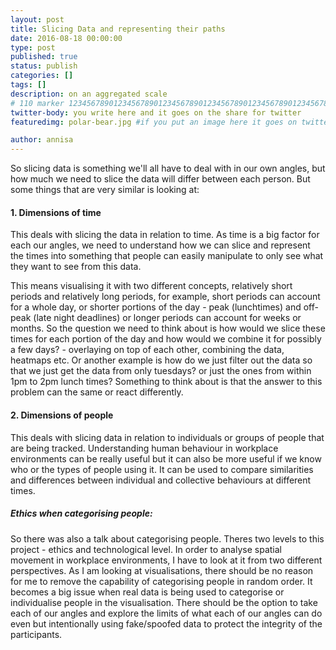 ```yaml
---
layout: post
title: Slicing Data and representing their paths
date: 2016-08-18 00:00:00
type: post
published: true
status: publish
categories: []
tags: []
description: on an aggregated scale
# 110 marker 1234567890123456789012345678901234567890123456789012345678901234567890123456789012345678901234567890123456789
twitter-body: you write here and it goes on the share for twitter
featuredimg: polar-bear.jpg #if you put an image here it goes on twitter too

author: annisa
---
```


So slicing data is something we'll all have to deal with in our own angles, but how much we need to slice the data will differ between each person. But some things that are very similar is looking at:

#### 1. Dimensions of time

This deals with slicing the data in relation to time. As time is a big factor for each our angles, we need to understand how we can slice and represent the times into something that people can easily manipulate to only see what they want to see from this data. 

This means visualising it with two different concepts, relatively short periods and relatively long periods, for example, short periods can account for a whole day, or shorter portions of the day - peak (lunchtimes) and off-peak (late night deadlines) or longer periods can account for weeks or months. So the question we need to think about is how would we slice these times for each portion of the day and how would we combine it for possibly a few days? - overlaying on top of each other, combining the data, heatmaps etc. Or another example is how do we just filter out the data so that we just get the data from only tuesdays? or just the ones from within 1pm to 2pm lunch times? Something to think about is that the answer to this problem can the same or react differently. 

#### 2. Dimensions of people

This deals with slicing data in relation to individuals or groups of people that are being tracked. Understanding human behaviour in workplace environments can be really useful but it can also be more useful if we know who or the types of people using it. It can be used to compare similarities and differences between individual and collective behaviours at different times.

##### Ethics when categorising people:
So there was also a talk about categorising people. Theres two levels to this project - ethics and technological level. In order to analyse spatial movement in workplace environments, I have to look at it from two different perspectives. As I am looking at visualisations, there should be no reason for me to remove the capability of categorising people in random order. It becomes a big issue when real data is being used to categorise or individualise people in the visualisation. There should be the option to take each of our angles and explore the limits of what each of our angles can do even but intentionally using fake/spoofed data to protect the integrity of the participants. 